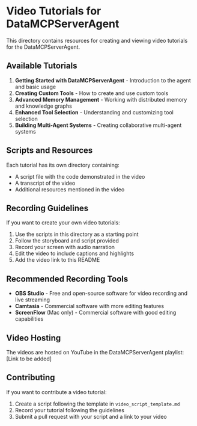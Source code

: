 # Video Tutorials for DataMCPServerAgent

This directory contains resources for creating and viewing video tutorials for the DataMCPServerAgent.

## Available Tutorials

1. **Getting Started with DataMCPServerAgent** - Introduction to the agent and basic usage
2. **Creating Custom Tools** - How to create and use custom tools
3. **Advanced Memory Management** - Working with distributed memory and knowledge graphs
4. **Enhanced Tool Selection** - Understanding and customizing tool selection
5. **Building Multi-Agent Systems** - Creating collaborative multi-agent systems

## Scripts and Resources

Each tutorial has its own directory containing:

- A script file with the code demonstrated in the video
- A transcript of the video
- Additional resources mentioned in the video

## Recording Guidelines

If you want to create your own video tutorials:

1. Use the scripts in this directory as a starting point
2. Follow the storyboard and script provided
3. Record your screen with audio narration
4. Edit the video to include captions and highlights
5. Add the video link to this README

## Recommended Recording Tools

- **OBS Studio** - Free and open-source software for video recording and live streaming
- **Camtasia** - Commercial software with more editing features
- **ScreenFlow** (Mac only) - Commercial software with good editing capabilities

## Video Hosting

The videos are hosted on YouTube in the DataMCPServerAgent playlist: [Link to be added]

## Contributing

If you want to contribute a video tutorial:

1. Create a script following the template in `video_script_template.md`
2. Record your tutorial following the guidelines
3. Submit a pull request with your script and a link to your video